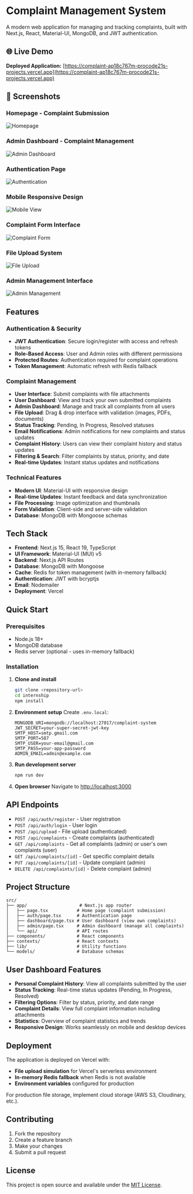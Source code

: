 # Complaint Management System

A modern web application for managing and tracking complaints, built with Next.js, React, Material-UI, MongoDB, and JWT authentication.

## 🌐 Live Demo

**Deployed Application:** [https://complaint-ap18c767m-procode21s-projects.vercel.app](https://complaint-ap18c767m-procode21s-projects.vercel.app)

## 📸 Screenshots

### Homepage - Complaint Submission
![Homepage](screenshots/homepage.png)



### Admin Dashboard - Complaint Management
![Admin Dashboard](screenshots/admin-dashboard.png)

### Authentication Page
![Authentication](screenshots/auth-page.png)

### Mobile Responsive Design
![Mobile View](screenshots/mobile-view.png)

### Complaint Form Interface
![Complaint Form](screenshots/complaint-form.png)

### File Upload System
![File Upload](screenshots/file-upload.png)

### Admin Management Interface
![Admin Management](screenshots/admin-management.png)

## Features

### Authentication & Security
- **JWT Authentication**: Secure login/register with access and refresh tokens
- **Role-Based Access**: User and Admin roles with different permissions
- **Protected Routes**: Authentication required for complaint operations
- **Token Management**: Automatic refresh with Redis fallback

### Complaint Management
- **User Interface**: Submit complaints with file attachments
- **User Dashboard**: View and track your own submitted complaints
- **Admin Dashboard**: Manage and track all complaints from all users
- **File Upload**: Drag & drop interface with validation (images, PDFs, documents)
- **Status Tracking**: Pending, In Progress, Resolved statuses
- **Email Notifications**: Admin notifications for new complaints and status updates
- **Complaint History**: Users can view their complaint history and status updates
- **Filtering & Search**: Filter complaints by status, priority, and date
- **Real-time Updates**: Instant status updates and notifications

###  Technical Features
- **Modern UI**: Material-UI with responsive design
- **Real-time Updates**: Instant feedback and data synchronization
- **File Processing**: Image optimization and thumbnails
- **Form Validation**: Client-side and server-side validation
- **Database**: MongoDB with Mongoose schemas

## Tech Stack

- **Frontend**: Next.js 15, React 19, TypeScript
- **UI Framework**: Material-UI (MUI) v5
- **Backend**: Next.js API Routes
- **Database**: MongoDB with Mongoose
- **Cache**: Redis for token management (with in-memory fallback)
- **Authentication**: JWT with bcryptjs
- **Email**: Nodemailer
- **Deployment**: Vercel

## Quick Start

### Prerequisites
- Node.js 18+ 
- MongoDB database
- Redis server (optional - uses in-memory fallback)

### Installation

1. **Clone and install**
   ```bash
   git clone <repository-url>
   cd internship
   npm install
   ```

2. **Environment setup**
   Create `.env.local`:
   ```env
   MONGODB_URI=mongodb://localhost:27017/complaint-system
   JWT_SECRET=your-super-secret-jwt-key
   SMTP_HOST=smtp.gmail.com
   SMTP_PORT=587
   SMTP_USER=your-email@gmail.com
   SMTP_PASS=your-app-password
   ADMIN_EMAIL=admin@example.com
   ```

3. **Run development server**
   ```bash
   npm run dev
   ```

4. **Open browser**
   Navigate to [http://localhost:3000](http://localhost:3000)

## API Endpoints

- `POST /api/auth/register` - User registration
- `POST /api/auth/login` - User login
- `POST /api/upload` - File upload (authenticated)
- `POST /api/complaints` - Create complaints (authenticated)
- `GET /api/complaints` - Get all complaints (admin) or user's own complaints (user)
- `GET /api/complaints/[id]` - Get specific complaint details
- `PUT /api/complaints/[id]` - Update complaint (admin)
- `DELETE /api/complaints/[id]` - Delete complaint (admin)

## Project Structure

```
src/
├── app/                    # Next.js app router
│   ├── page.tsx           # Home page (complaint submission)
│   ├── auth/page.tsx      # Authentication page
│   ├── dashboard/page.tsx # User dashboard (view own complaints)
│   ├── admin/page.tsx     # Admin dashboard (manage all complaints)
│   └── api/               # API routes
├── components/            # React components
├── contexts/              # React contexts
├── lib/                   # Utility functions
└── models/                # Database schemas
```

## User Dashboard Features

- **Personal Complaint History**: View all complaints submitted by the user
- **Status Tracking**: Real-time status updates (Pending, In Progress, Resolved)
- **Filtering Options**: Filter by status, priority, and date range
- **Complaint Details**: View full complaint information including attachments
- **Statistics**: Overview of complaint statistics and trends
- **Responsive Design**: Works seamlessly on mobile and desktop devices

## Deployment

The application is deployed on Vercel with:
- **File upload simulation** for Vercel's serverless environment
- **In-memory Redis fallback** when Redis is not available
- **Environment variables** configured for production

For production file storage, implement cloud storage (AWS S3, Cloudinary, etc.).

## Contributing

1. Fork the repository
2. Create a feature branch
3. Make your changes
4. Submit a pull request

## License

This project is open source and available under the [MIT License](LICENSE).
